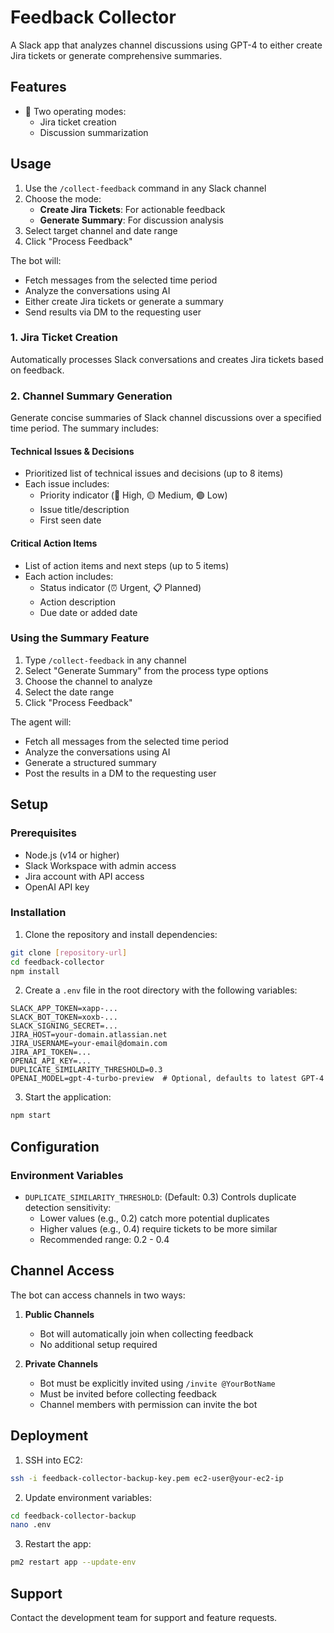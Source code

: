 # Feedback Collector

A Slack app that analyzes channel discussions using GPT-4 to either create Jira tickets or generate comprehensive summaries.

## Features

- 🤖 Two operating modes:
  - Jira ticket creation
  - Discussion summarization

## Usage

1. Use the `/collect-feedback` command in any Slack channel
2. Choose the mode:
   - **Create Jira Tickets**: For actionable feedback
   - **Generate Summary**: For discussion analysis
3. Select target channel and date range
4. Click "Process Feedback"

The bot will:
- Fetch messages from the selected time period
- Analyze the conversations using AI
- Either create Jira tickets or generate a summary
- Send results via DM to the requesting user

### 1. Jira Ticket Creation
Automatically processes Slack conversations and creates Jira tickets based on feedback.

### 2. Channel Summary Generation
Generate concise summaries of Slack channel discussions over a specified time period. The summary includes:

#### Technical Issues & Decisions
- Prioritized list of technical issues and decisions (up to 8 items)
- Each issue includes:
  - Priority indicator (🔴 High, 🟡 Medium, 🟢 Low)
  - Issue title/description
  - First seen date

#### Critical Action Items
- List of action items and next steps (up to 5 items)
- Each action includes:
  - Status indicator (⏰ Urgent, 📋 Planned)
  - Action description
  - Due date or added date

### Using the Summary Feature
1. Type `/collect-feedback` in any channel
2. Select "Generate Summary" from the process type options
3. Choose the channel to analyze
4. Select the date range
5. Click "Process Feedback"

The agent will:
- Fetch all messages from the selected time period
- Analyze the conversations using AI
- Generate a structured summary
- Post the results in a DM to the requesting user

## Setup

### Prerequisites

- Node.js (v14 or higher)
- Slack Workspace with admin access
- Jira account with API access
- OpenAI API key

### Installation

1. Clone the repository and install dependencies:
```bash
git clone [repository-url]
cd feedback-collector
npm install
```

2. Create a `.env` file in the root directory with the following variables:
```env
SLACK_APP_TOKEN=xapp-...
SLACK_BOT_TOKEN=xoxb-...
SLACK_SIGNING_SECRET=...
JIRA_HOST=your-domain.atlassian.net
JIRA_USERNAME=your-email@domain.com
JIRA_API_TOKEN=...
OPENAI_API_KEY=...
DUPLICATE_SIMILARITY_THRESHOLD=0.3
OPENAI_MODEL=gpt-4-turbo-preview  # Optional, defaults to latest GPT-4
```

3. Start the application:
```bash
npm start
```

## Configuration

### Environment Variables

- `DUPLICATE_SIMILARITY_THRESHOLD`: (Default: 0.3) Controls duplicate detection sensitivity:
  - Lower values (e.g., 0.2) catch more potential duplicates
  - Higher values (e.g., 0.4) require tickets to be more similar
  - Recommended range: 0.2 - 0.4

## Channel Access

The bot can access channels in two ways:

1. **Public Channels**
   - Bot will automatically join when collecting feedback
   - No additional setup required

2. **Private Channels**
   - Bot must be explicitly invited using `/invite @YourBotName`
   - Must be invited before collecting feedback
   - Channel members with permission can invite the bot

## Deployment

1. SSH into EC2:
```bash
ssh -i feedback-collector-backup-key.pem ec2-user@your-ec2-ip
```

2. Update environment variables:
```bash
cd feedback-collector-backup
nano .env
```

3. Restart the app:
```bash
pm2 restart app --update-env
```

## Support

Contact the development team for support and feature requests.
